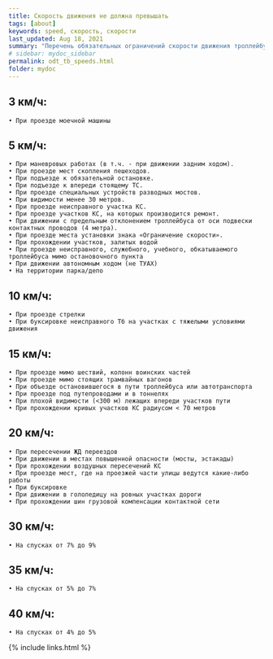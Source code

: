 ```yaml
---
title: Скорость движения не должна превышать
tags: [about]
keywords: speed, скорость, скорости
last_updated: Aug 18, 2021
summary: "Перечень обязательных ограничений скорости движения троллейбуса при отсутствии знаков ограничения, из Должностной инструкции водителя троллейбуса Санкт-Петербурга (приложение №8)"
# sidebar: mydoc_sidebar
permalink: odt_tb_speeds.html
folder: mydoc
---
```


## 3 км/ч:

    • При проезде моечной машины    

## 5 км/ч:
    • При маневровых работах (в т.ч. - при движении задним ходом).
    • При проезде мест скопления пешеходов.
    • При подъезде к обязательной остановке.
    • При подъезде к впереди стоящему ТС.
    • При проезде специальных устройств разводных мостов.
    • При видимости менее 30 метров.
    • При проезде неисправного участка КС.
    • При проезде участков КС, на которых производится ремонт.
    • При движении с предельным отклонением троллейбуса от оси подвески контактных проводов (4 метра).
    • При проезде места установки знака «Ограничение скорости».
    • При прохождении участков, залитых водой
    • При проезде неисправного, служебного, учебного, обкатываемого троллейбуса мимо остановочного пункта
    • При движении автономным ходом (не ТУАХ)
    • На территории парка/депо

## 10 км/ч:
    • При проезде стрелки
    • При буксировке неисправного Тб на участках с тяжелыми условиями движения

## 15 км/ч:
    • При проезде мимо шествий, колонн воинских частей
    • При проезде мимо стоящих трамвайных вагонов
    • При объезде остановившегося в пути троллейбуса или автотранспорта
    • При проезде под путепроводами и в тоннелях
    • При плохой видимости (<300 м) лежащих впереди участков пути
    • При прохождении кривых участков КС радиусом < 70 метров

## 20 км/ч:
    • При пересечении ЖД переездов
    • При движении в местах повышенной опасности (мосты, эстакады)
    • При прохождении воздушных пересечений КС
    • При проезде мест, где на проезжей части улицы ведутся какие-либо работы
    • При буксировке
    • При движении в гололедицу на ровных участках дороги
    • При прохождении шин грузовой компенсации контактной сети

## 30 км/ч:
    • На спусках от 7% до 9%

## 35 км/ч:
    • На спусках от 5% до 7%

## 40 км/ч:
    • На спусках от 4% до 5%


{% include links.html %}
